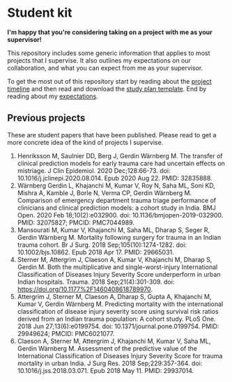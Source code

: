 # Student kit

**I'm happy that you're considering taking on a project with me as your supervisor!**

This repository includes some generic information that applies to most projects that I supervise. It also outlines my expectations on our collaboration, and what you can expect from me as your supervisor. 

To get the most out of this repository start by reading about the [project timeline](project-timeline.md) and then read and download the [study plan template](study-plan.md). End by reading about my [expectations](expectations.md). 

## Previous projects

These are student papers that have been published. Please read to get a more concrete idea of the kind of projects I supervise.

1. Henriksson M, Saulnier DD, Berg J, Gerdin Wärnberg M. The transfer of clinical prediction models for early trauma care had uncertain effects on mistriage. J Clin Epidemiol. 2020 Dec;128:66-73. doi: 10.1016/j.jclinepi.2020.08.014. Epub 2020 Aug 22. PMID: 32835888.
2. Wärnberg Gerdin L, Khajanchi M, Kumar V, Roy N, Saha ML, Soni KD, Mishra A, Kamble J, Borle N, Verma CP, Gerdin Wärnberg M. Comparison of emergency department trauma triage performance of clinicians and clinical prediction models: a cohort study in India. BMJ Open. 2020 Feb 18;10(2):e032900. doi: 10.1136/bmjopen-2019-032900. PMID: 32075827; PMCID: PMC7044989.
3. Mansourati M, Kumar V, Khajanchi M, Saha ML, Dharap S, Seger R, Gerdin Wärnberg M. Mortality following surgery for trauma in an Indian trauma cohort. Br J Surg. 2018 Sep;105(10):1274-1282. doi: 10.1002/bjs.10862. Epub 2018 Apr 17. PMID: 29665031.
4. Sterner M, Attergrim J, Claeson A, Kumar V, Khajanchi M, Dharap S, Gerdin M. Both the multiplicative and single-worst-injury International Classification of Diseases Injury Severity Score underperform in urban Indian hospitals. Trauma. 2018 Sep;21(4):301-309. doi: https://doi.org/10.1177%2F1460408618789970.
5. Attergrim J, Sterner M, Claeson A, Dharap S, Gupta A, Khajanchi M, Kumar V, Gerdin Wärnberg M. Predicting mortality with the international classification of disease injury severity score using survival risk ratios derived from an Indian trauma population: A cohort study. PLoS One. 2018 Jun 27;13(6):e0199754. doi: 10.1371/journal.pone.0199754. PMID: 29949624; PMCID: PMC6021077.
6. Claeson A, Sterner M, Attergrim J, Khajanchi M, Kumar V, Saha ML, Gerdin Wärnberg M. Assessment of the predictive value of the International Classification of Diseases Injury Severity Score for trauma mortality in urban India. J Surg Res. 2018 Sep;229:357-364. doi: 10.1016/j.jss.2018.03.071. Epub 2018 May 11. PMID: 29937014.
